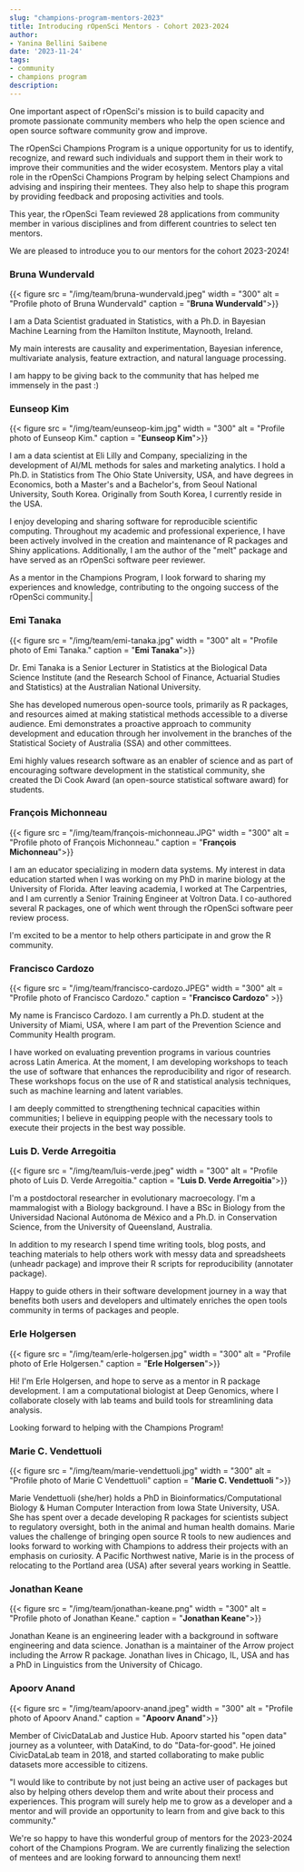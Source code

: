 ```yaml
---
slug: "champions-program-mentors-2023"
title: Introducing rOpenSci Mentors - Cohort 2023-2024
author:
- Yanina Bellini Saibene
date: '2023-11-24'
tags:
- community
- champions program
description: 
---
```


One important aspect of rOpenSci's mission is to build capacity and promote passionate community members who help the open science and open source software community grow and improve.

The rOpenSci Champions Program is a unique opportunity for us to identify, recognize, and reward such individuals and support them in their work to improve their communities and the wider ecosystem. Mentors play a vital role in the rOpenSci Champions Program by helping select Champions and advising and inspiring their mentees. They also help to shape this program by providing feedback and proposing activities and tools.   

This year, the rOpenSci Team reviewed 28 applications from community member in various disciplines and from different countries to select ten mentors.

We are pleased to introduce you to our mentors for the cohort 2023-2024!



### Bruna Wundervald

{{< figure src = "/img/team/bruna-wundervald.jpeg" width = "300" alt = "Profile photo of Bruna Wundervald" caption = "<strong>Bruna Wundervald</strong>">}}

I am a Data Scientist graduated in Statistics, with a Ph.D. in Bayesian Machine Learning from the Hamilton Institute, Maynooth, Ireland.

My main interests are causality and experimentation, Bayesian inference, multivariate analysis, feature extraction, and natural language processing.

I am happy to be giving back to the community that has helped me immensely in the past :)


### Eunseop Kim

{{< figure src = "/img/team/eunseop-kim.jpg" width = "300" alt = "Profile photo of Eunseop Kim." caption = "<strong>Eunseop Kim</strong>">}} 

I am a data scientist at Eli Lilly and Company, specializing in the development of AI/ML methods for sales and marketing analytics. I hold a Ph.D. in Statistics from The Ohio State University, USA, and have degrees in Economics, both a Master's and a Bachelor's, from Seoul National University, South Korea. Originally from South Korea, I currently reside in the USA.

I enjoy developing and sharing software for reproducible scientific computing. Throughout my academic and professional experience, I have been actively involved in the creation and maintenance of R packages and Shiny applications. Additionally, I am the author of the "melt" package and have served as an rOpenSci software peer reviewer.

As a mentor in the Champions Program, I look forward to sharing my experiences and knowledge, contributing to the ongoing success of the rOpenSci community.|

### Emi Tanaka

{{< figure src = "/img/team/emi-tanaka.jpg" width = "300" alt = "Profile photo of Emi Tanaka." caption = "<strong>Emi Tanaka</strong>">}}

Dr. Emi Tanaka is a Senior Lecturer in Statistics at the Biological Data Science Institute (and the Research School of Finance, Actuarial Studies and Statistics) at the Australian National University.

She has developed numerous open-source tools, primarily as R packages, and resources aimed at making statistical methods accessible to a diverse audience. Emi demonstrates a proactive approach to community development and education through her involvement in the branches of the Statistical Society of Australia (SSA) and other committees.

Emi highly values research software as an enabler of science and as part of encouraging software development in the statistical community, she created the Di Cook Award (an open-source statistical software award) for students.


### François Michonneau

{{< figure src = "/img/team/françois-michonneau.JPG" width = "300" alt = "Profile photo of François Michonneau." caption = "<strong>François Michonneau</strong>">}}

I am an educator specializing in modern data systems. My interest in data education started when I was working on my PhD in marine biology at the University of Florida. After leaving academia, I worked at The Carpentries, and I am currently a Senior Training Engineer at Voltron Data. I co-authored several R packages, one of which went through the rOpenSci software peer review process.

I'm excited to be a mentor to help others participate in and grow the R community.

### Francisco Cardozo

{{< figure src = "/img/team/francisco-cardozo.JPEG" width = "300" alt = "Profile photo of Francisco Cardozo." caption = "<strong>Francisco Cardozo</strong>" >}}

My name is Francisco Cardozo. I am currently a Ph.D. student at the University of Miami, USA, where I am part of the Prevention Science and Community Health program.

I have worked on evaluating prevention programs in various countries across Latin America. At the moment, I am developing workshops to teach the use of software that enhances the reproducibility and rigor of research. These workshops focus on the use of R and statistical analysis techniques, such as machine learning and latent variables.

I am deeply committed to strengthening technical capacities within communities; I believe in equipping people with the necessary tools to execute their projects in the best way possible.

### Luis D. Verde Arregoitia

{{< figure src = "/img/team/luis-verde.jpeg" width = "300" alt = "Profile photo of Luis D. Verde Arregoitia." caption = "<strong>Luis D. Verde Arregoitia</strong>">}}

I'm a postdoctoral researcher in evolutionary macroecology. I'm a mammalogist with a Biology background. I have a BSc in Biology from the Universidad Nacional Autónoma de México and a Ph.D. in Conservation Science, from the University of Queensland, Australia.

In addition to my research I spend time writing tools, blog posts, and teaching materials to help others work with messy data and spreadsheets (unheadr package) and improve their R scripts for reproducibility (annotater package).

Happy to guide others in their software development journey in a way that benefits both users and developers and ultimately enriches the open tools community in terms of packages and people.


### Erle Holgersen

{{< figure src = "/img/team/erle-holgersen.jpg" width = "300" alt = "Profile photo of Erle Holgersen." caption = "<strong>Erle Holgersen</strong>">}}

Hi! I'm Erle Holgersen, and hope to serve as a mentor in R package development. I am a computational biologist at Deep Genomics, where I collaborate closely with lab teams and build tools for streamlining data analysis.

Looking forward to helping with the Champions Program!

### Marie C. Vendettuoli

{{< figure src = "/img/team/marie-vendettuoli.jpg" width = "300" alt = "Profile photo of Marie C Vendettuoli" caption = "<strong>Marie C. Vendettuoli </strong>">}}

Marie Vendettuoli (she/her) holds a PhD in Bioinformatics/Computational Biology & Human Computer Interaction from Iowa State University, USA. She has spent over a decade developing R packages for scientists subject to regulatory oversight, both in the animal and human health domains. Marie values the challenge of bringing open source R tools to new audiences and looks forward to working with Champions to address their projects with an emphasis on curiosity. A Pacific Northwest native, Marie is in the process of relocating to the Portland area (USA) after several years working in Seattle.

### Jonathan Keane

{{< figure src = "/img/team/jonathan-keane.png" width = "300" alt = "Profile photo of Jonathan Keane." caption = "<strong>Jonathan Keane</strong>">}} 

Jonathan Keane is an engineering leader with a background in software engineering and data science. Jonathan is a maintainer of the Arrow project including the Arrow R package. Jonathan lives in Chicago, IL, USA and has a PhD in Linguistics from the University of Chicago.

### Apoorv Anand

{{< figure src = "/img/team/apoorv-anand.jpeg" width = "300" alt = "Profile photo of Apoorv Anand." caption = "<strong>Apoorv Anand</strong>">}}

Member of CivicDataLab and Justice Hub.  Apoorv started his "open data" journey as a volunteer, with DataKind, to do "Data-for-good". He joined CivicDataLab team in 2018, and started collaborating to make public datasets more accessible to citizens.

"I would like to contribute by not just being an active user of packages but also by helping others develop them and write about their process and experiences. This program will surely help me to grow as a developer and a mentor and will provide an opportunity to learn from and give back to this community."

We're so happy to have this wonderful group of mentors for the 2023-2024 cohort of the Champions Program. We are currently finalizing the selection of mentees and are looking forward to announcing them next!

